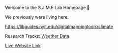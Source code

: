 Welcome to the S.a.M.E Lab Homepage 🥇

We previously were living here:

https://libguides.nyit.edu/digitalmappingtools/climate

Research Tracks:
[Weather Data](/WeatherStation)

[Live Website Link](https://digitalfabricationlab-nyit-soad.github.io/SAME_LAB/)
